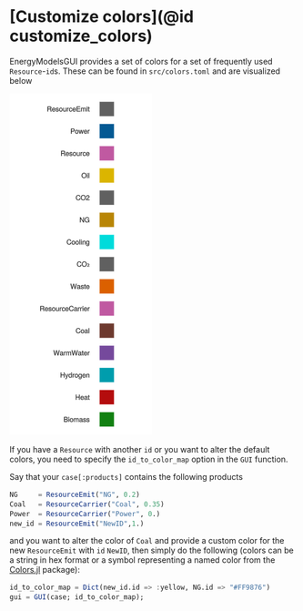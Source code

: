 # [Customize colors](@id customize_colors)

EnergyModelsGUI provides a set of colors for a set of frequently used `Resource`-`id`s.
These can be found in `src/colors.toml` and are visualized below

![Visualization of the colors](../figures/colors_visualization.png)

If you have a `Resource` with another `id` or you want to alter the default colors, you need to specify the `id_to_color_map` option in the `GUI` function.

Say that your `case[:products]` contains the following products

```julia
NG     = ResourceEmit("NG", 0.2)
Coal   = ResourceCarrier("Coal", 0.35)
Power  = ResourceCarrier("Power", 0.)
new_id = ResourceEmit("NewID",1.)
```

and you want to alter the color of `Coal` and provide a custom color for the new `ResourceEmit` with `id` `NewID`, then simply do the following (colors can be a string in hex format or a symbol representing a named color from the [Colors.jl](https://juliagraphics.github.io/Colors.jl/stable/) package):

```julia
id_to_color_map = Dict(new_id.id => :yellow, NG.id => "#FF9876")
gui = GUI(case; id_to_color_map);
```
